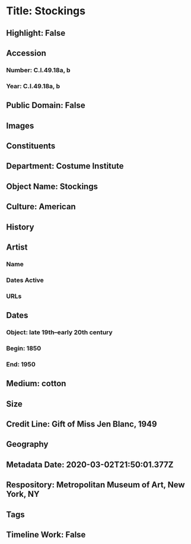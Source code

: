 # Title: Stockings
## Highlight: False
## Accession
### Number: C.I.49.18a, b
### Year: C.I.49.18a, b
## Public Domain: False
## Images
## Constituents
## Department: Costume Institute
## Object Name: Stockings
## Culture: American
## History
## Artist
### Name
### Dates Active
### URLs
## Dates
### Object: late 19th–early 20th century
### Begin: 1850
### End: 1950
## Medium: cotton
## Size
## Credit Line: Gift of Miss Jen Blanc, 1949
## Geography
## Metadata Date: 2020-03-02T21:50:01.377Z
## Respository: Metropolitan Museum of Art, New York, NY
## Tags
## Timeline Work: False